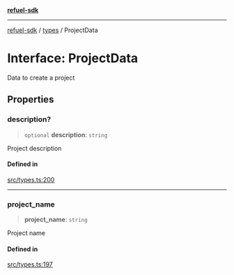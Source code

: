 [**refuel-sdk**](../../README.md)

***

[refuel-sdk](../../modules.md) / [types](../README.md) / ProjectData

# Interface: ProjectData

Data to create a project

## Properties

### description?

> `optional` **description**: `string`

Project description

#### Defined in

[src/types.ts:200](https://github.com/refuel-ai/refuel-sdk/blob/4c2ff8dd3473ca3a77a7beb7cac6d4e017c1d0e0/src/types.ts#L200)

***

### project\_name

> **project\_name**: `string`

Project name

#### Defined in

[src/types.ts:197](https://github.com/refuel-ai/refuel-sdk/blob/4c2ff8dd3473ca3a77a7beb7cac6d4e017c1d0e0/src/types.ts#L197)
